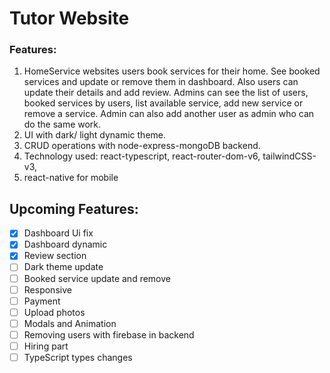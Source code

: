# Tutor Website

### Features:
1. HomeService websites users book services for their home. See booked services and update or remove them in dashboard. Also users can update their details and add review. Admins can see the list of users, booked services by users, list available service, add new service or remove a service. Admin can also add another user as admin who can do the same work.
2. UI with dark/ light dynamic theme.
3. CRUD operations with node-express-mongoDB backend.
4. Technology used: react-typescript, react-router-dom-v6, tailwindCSS-v3, 
5. react-native for mobile

## Upcoming Features:

- [x] Dashboard Ui fix
- [x] Dashboard dynamic
- [x] Review section
- [ ] Dark theme update
- [ ] Booked service update and remove
- [ ] Responsive
- [ ] Payment
- [ ] Upload photos
- [ ] Modals and Animation
- [ ] Removing users with firebase in backend
- [ ] Hiring part
- [ ] TypeScript types changes
